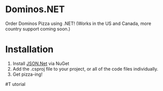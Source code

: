 # Dominos.NET
Order Dominos Pizza using .NET! (Works in the US and Canada, more country support coming soon.)



# Installation
1. Install [JSON.Net](https://www.newtonsoft.com/json) via NuGet
2. Add the .csproj file to your project, or all of the code files individually.
3. Get pizza-ing!

#T utorial

